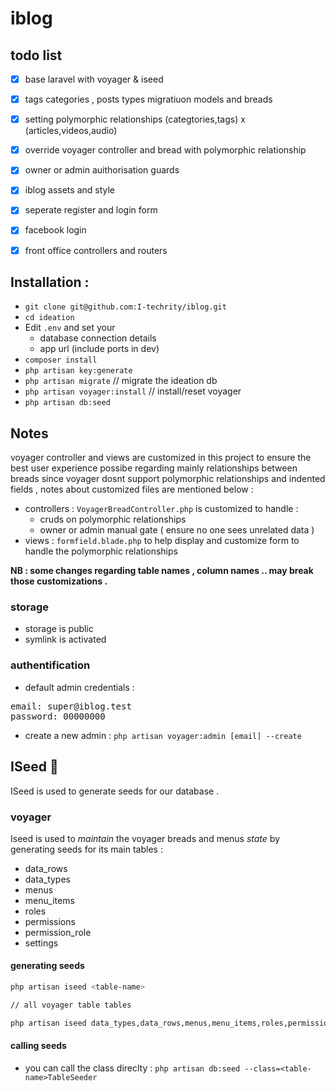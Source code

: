 
# iblog


## todo list

- [x] base laravel with voyager & iseed
- [x] tags categories , posts types migratiuon models and breads 
- [x] setting polymorphic relationships (categtories,tags) x (articles,videos,audio)
- [x] override voyager controller and bread with polymorphic relationship
- [x] owner or admin auithorisation guards
- [x] iblog assets and style
- [x] seperate register and login form
- [x] facebook login
- [x] front office controllers and routers





## Installation :

-   `git clone git@github.com:I-techrity/iblog.git`
-   `cd ideation`
-   Edit `.env` and set your
    - database connection details
    - app url (include ports in dev)
-   `composer install`
-   `php artisan key:generate`
-   `php artisan migrate`     // migrate the ideation db
-   `php artisan voyager:install`   // install/reset voyager
-   `php artisan db:seed`



## Notes 

voyager controller and views are customized in this project to ensure the best user experience possibe regarding mainly relationships between breads since voyager dosnt support polymorphic relationships and indented fields , notes about customized files are mentioned below :
- controllers : `VoyagerBreadController.php` is customized to handle :
    - cruds on polymorphic relationships 
    - owner or admin manual gate ( ensure no one sees unrelated data )
- views : `formfield.blade.php` to help display and customize form to handle the polymorphic relationships


<strong>
NB : some changes regarding table names , column names .. may break those customizations .
</strong>



### storage

- storage is public
- symlink is activated

### authentification

- default admin credentials :
<pre>
<span class="pl-ent">email</span>: <span class="pl-s">super@iblog.test</span>
<span class="pl-ent">password</span>: <span class="pl-s">00000000</span>
</pre>


- create a new admin : `php artisan voyager:admin [email] --create`

## ISeed  🎯

ISeed is used to generate seeds for our database .

### voyager

Iseed is used to *maintain* the voyager breads and menus *state* by generating seeds for its main tables  :

- data_rows
- data_types
- menus
- menu_items
- roles
- permissions
- permission_role
- settings


#### generating seeds

```bash
php artisan iseed <table-name>

// all voyager table tables

php artisan iseed data_types,data_rows,menus,menu_items,roles,permissions,permission_role,settings,users --clean --force
```

#### calling seeds

- you can call the class direclty : `php artisan db:seed --class=<table-name>TableSeeder`     


